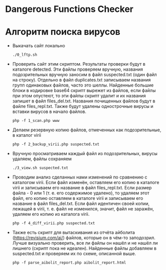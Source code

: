# Dangerous Functions Checker


# Алгоритм поиска вирусов

* Выкачать сайт локально

	`./0_lftp.sh`

* Проверить сайт этим скриптом. Результаты проверки будут в каталоге detected. Эти файлы проверяем вручную, названия подозрительных вручную заносим в файл suspected.txt (один файл на строку). Отдельно в файл duplicates.txt записываем названия групп одинаковых файлов, часто это шеллы. Найденные большие блоки в кодировке base64 скрипт вырежет из файлов, если файлы при этом опустеют, то эти файлы скрипт удалит и их названия запишет в файл files_del.txt. Названия почищенных файлов будут в файле files_repl.txt. Также будут удалены однострочные вирусы и вставки вирусов в начало файлов.

	`php -f 1_scan.php www`

* Делаем резервную копию файлов, отмеченных как подозрительные, в каталог virii

	`php -f 2_backup_virii.php suspected.txt`

* Вручную просматриваем каждый файл из подозрительных, вирусы удаляем, файлы сохраняем

	`./3_view.sh suspected.txt`

* Проводим анализ сделанных нами изменений по сравнению с каталогом virii. Если файл изменён, оставляем его копию в каталоге virii и записываем его название в файл files_repl.txt. Если размер файла - 0 или 1 (т. е. его содержимое удалено), то удаляем этот файл, его копию оставляем в каталоге virii и записываем его название в файл files_del.txt. Если файл идентичен своей копии, лежащей в virii, т. е. файл не изменился, значит, файл не заражён, удаляем его копию из каталога virii.

	`php -f 4_diff_virii.php suspected.txt`

* Также есть скрипт для вытаскивания из отчёта айболита  (https://revisium.com/ai/) файлов, которые он в чём-то заподозрил. Лучше визуально проверить, все ли файлы он нашёл и не нашёл ли лишнего (скрипт пока не идеален). Найденные файлы добавляем в suspected.txt и проверяем их по схеме, описанной выше.

	`php -f parse_aibolit_report.php aibolit_report.html`

